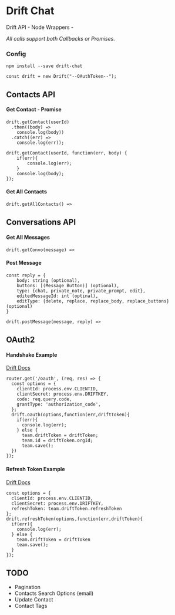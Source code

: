 # Drift Chat

Drift API - Node Wrappers -

*All calls support both Callbacks or Promises.*

### Config

`npm install --save drift-chat`

`const drift = new Drift("--OAuthToken--");`

## Contacts API

#### Get Contact - Promise

```
drift.getContact(userId)
  .then((body) =>
    console.log(body))
  .catch((err) =>
    console.log(err));
````

```
drift.getContact(userId, function(err, body) {
    if(err){
        console.log(err);
    }
    console.log(body);
});
```

#### Get All Contacts

```
drift.getAllContacts() =>
```

## Conversations API

#### Get All Messages

```
drift.getConvo(message) =>
```

#### Post Message

```
const reply = {
    body: string (optional),
    buttons: [(Message Button)] (optional),
    type: {chat, private_note, private_prompt, edit},
    editedMessageId: int (optinal),
    editType: {delete, replace, replace_body, replace_buttons} (optional)
}

drift.postMessage(message, reply) =>
```

## OAuth2

#### Handshake Example
[Drift Docs](https://devdocs.drift.com/docs/authentication-and-scopes)

```
router.get('/oauth', (req, res) => {
  const options = {
    clientId: process.env.CLIENTID,
    clientSecret: process.env.DRIFTKEY,
    code: req.query.code,
    grantType: 'authorization_code',
  };
  drift.oauth(options,function(err,driftToken){
    if(err){
      console.log(err);
    } else {
      team.driftToken = driftToken;
      team.id = driftToken.orgId;
      team.save();
  })
});
```

#### Refresh Token Example
[Drift Docs](https://devdocs.drift.com/docs/authentication-and-scopes#section-3-refresh-your-tokens)

```
const options = {
  clientId: process.env.CLIENTID,
  clientSecret: process.env.DRIFTKEY,
  refreshToken: team.driftToken.refreshToken
};
drift.refreshToken(options,function(err,driftToken){
  if(err){
    console.log(err);
  } else {
    team.driftToken = driftToken
    team.save();
  }
});
```

## TODO
* Pagination
* Contacts Search Options (email)
* Update Contact
* Contact Tags